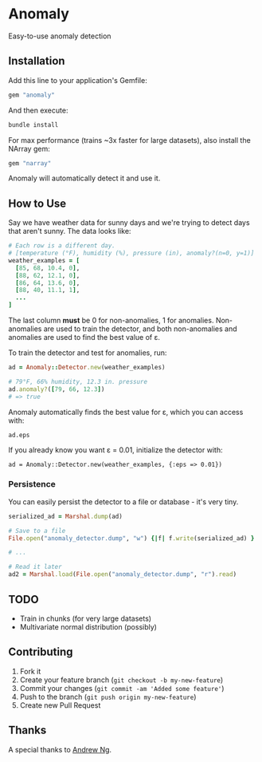 # Anomaly

Easy-to-use anomaly detection

## Installation

Add this line to your application's Gemfile:

```ruby
gem "anomaly"
```

And then execute:

```sh
bundle install
```

For max performance (trains ~3x faster for large datasets), also install the NArray gem:

```ruby
gem "narray"
```

Anomaly will automatically detect it and use it.

## How to Use

Say we have weather data for sunny days and we're trying to detect days that aren't sunny. The data looks like:

```ruby
# Each row is a different day.
# [temperature (°F), humidity (%), pressure (in), anomaly?(n=0, y=1)]
weather_examples = [
  [85, 68, 10.4, 0],
  [88, 62, 12.1, 0],
  [86, 64, 13.6, 0],
  [88, 40, 11.1, 1],
  ...
]
```

The last column **must** be 0 for non-anomalies, 1 for anomalies. Non-anomalies are used to train the detector, and both non-anomalies and anomalies are used to find the best value of ε.

To train the detector and test for anomalies, run:

```ruby
ad = Anomaly::Detector.new(weather_examples)

# 79°F, 66% humidity, 12.3 in. pressure
ad.anomaly?([79, 66, 12.3])
# => true
```

Anomaly automatically finds the best value for ε, which you can access with:

```
ad.eps
```

If you already know you want ε = 0.01, initialize the detector with:

```
ad = Anomaly::Detector.new(weather_examples, {:eps => 0.01})
```

### Persistence

You can easily persist the detector to a file or database - it's very tiny.

```ruby
serialized_ad = Marshal.dump(ad)

# Save to a file
File.open("anomaly_detector.dump", "w") {|f| f.write(serialized_ad) }

# ...

# Read it later
ad2 = Marshal.load(File.open("anomaly_detector.dump", "r").read)
```

## TODO

- Train in chunks (for very large datasets)
- Multivariate normal distribution (possibly)

## Contributing

1. Fork it
2. Create your feature branch (`git checkout -b my-new-feature`)
3. Commit your changes (`git commit -am 'Added some feature'`)
4. Push to the branch (`git push origin my-new-feature`)
5. Create new Pull Request

## Thanks

A special thanks to [Andrew Ng](http://www.ml-class.org).
